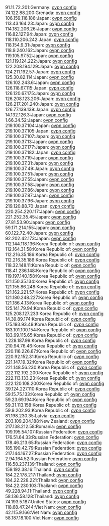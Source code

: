 91.11.72.201:Germany: [ovpn config](vpn/91_11_72_201.ovpn)  
74.122.88.200:Grenada: [ovpn config](vpn/74_122_88_200.ovpn)  
106.159.116.186:Japan: [ovpn config](vpn/106_159_116_186.ovpn)  
113.43.164.23:Japan: [ovpn config](vpn/113_43_164_23.ovpn)  
114.182.206.26:Japan: [ovpn config](vpn/114_182_206_26.ovpn)  
116.82.127.94:Japan: [ovpn config](vpn/116_82_127_94.ovpn)  
118.110.206.242:Japan: [ovpn config](vpn/118_110_206_242.ovpn)  
118.154.9.31:Japan: [ovpn config](vpn/118_154_9_31.ovpn)  
118.9.240.162:Japan: [ovpn config](vpn/118_9_240_162.ovpn)  
119.105.97.52:Japan: [ovpn config](vpn/119_105_97_52.ovpn)  
121.119.124.222:Japan: [ovpn config](vpn/121_119_124_222.ovpn)  
122.208.194.129:Japan: [ovpn config](vpn/122_208_194_129.ovpn)  
124.211.192.57:Japan: [ovpn config](vpn/124_211_192_57.ovpn)  
125.30.82.114:Japan: [ovpn config](vpn/125_30_82_114.ovpn)  
126.102.243.6:Japan: [ovpn config](vpn/126_102_243_6.ovpn)  
126.118.67.115:Japan: [ovpn config](vpn/126_118_67_115.ovpn)  
126.120.67.175:Japan: [ovpn config](vpn/126_120_67_175.ovpn)  
126.208.123.206:Japan: [ovpn config](vpn/126_208_123_206.ovpn)  
126.217.201.240:Japan: [ovpn config](vpn/126_217_201_240.ovpn)  
126.77.139.139:Japan: [ovpn config](vpn/126_77_139_139.ovpn)  
14.132.126.3:Japan: [ovpn config](vpn/14_132_126_3.ovpn)  
1.66.34.52:Japan: [ovpn config](vpn/1_66_34_52.ovpn)  
219.100.37.104:Japan: [ovpn config](vpn/219_100_37_104.ovpn)  
219.100.37.105:Japan: [ovpn config](vpn/219_100_37_105.ovpn)  
219.100.37.107:Japan: [ovpn config](vpn/219_100_37_107.ovpn)  
219.100.37.13:Japan: [ovpn config](vpn/219_100_37_13.ovpn)  
219.100.37.177:Japan: [ovpn config](vpn/219_100_37_177.ovpn)  
219.100.37.182:Japan: [ovpn config](vpn/219_100_37_182.ovpn)  
219.100.37.19:Japan: [ovpn config](vpn/219_100_37_19.ovpn)  
219.100.37.31:Japan: [ovpn config](vpn/219_100_37_31.ovpn)  
219.100.37.49:Japan: [ovpn config](vpn/219_100_37_49.ovpn)  
219.100.37.51:Japan: [ovpn config](vpn/219_100_37_51.ovpn)  
219.100.37.55:Japan: [ovpn config](vpn/219_100_37_55.ovpn)  
219.100.37.58:Japan: [ovpn config](vpn/219_100_37_58.ovpn)  
219.100.37.86:Japan: [ovpn config](vpn/219_100_37_86.ovpn)  
219.100.37.87:Japan: [ovpn config](vpn/219_100_37_87.ovpn)  
219.100.37.96:Japan: [ovpn config](vpn/219_100_37_96.ovpn)  
219.120.88.70:Japan: [ovpn config](vpn/219_120_88_70.ovpn)  
220.254.220.117:Japan: [ovpn config](vpn/220_254_220_117.ovpn)  
221.252.35.45:Japan: [ovpn config](vpn/221_252_35_45.ovpn)  
27.81.53.90:Japan: [ovpn config](vpn/27_81_53_90.ovpn)  
59.171.214.155:Japan: [ovpn config](vpn/59_171_214_155.ovpn)  
60.122.72.40:Japan: [ovpn config](vpn/60_122_72_40.ovpn)  
92.202.42.173:Japan: [ovpn config](vpn/92_202_42_173.ovpn)  
112.144.118.136:Korea Republic of: [ovpn config](vpn/112_144_118_136.ovpn)  
112.164.31.58:Korea Republic of: [ovpn config](vpn/112_164_31_58.ovpn)  
112.216.35.186:Korea Republic of: [ovpn config](vpn/112_216_35_186.ovpn)  
112.216.35.186:Korea Republic of: [ovpn config](vpn/112_216_35_186.ovpn)  
118.32.148.11:Korea Republic of: [ovpn config](vpn/118_32_148_11.ovpn)  
118.41.236.148:Korea Republic of: [ovpn config](vpn/118_41_236_148.ovpn)  
119.197.140.158:Korea Republic of: [ovpn config](vpn/119_197_140_158.ovpn)  
121.150.35.134:Korea Republic of: [ovpn config](vpn/121_150_35_134.ovpn)  
121.155.86.248:Korea Republic of: [ovpn config](vpn/121_155_86_248.ovpn)  
121.162.221.57:Korea Republic of: [ovpn config](vpn/121_162_221_57.ovpn)  
121.180.248.227:Korea Republic of: [ovpn config](vpn/121_180_248_227.ovpn)  
121.186.4.13:Korea Republic of: [ovpn config](vpn/121_186_4_13.ovpn)  
125.141.79.94:Korea Republic of: [ovpn config](vpn/125_141_79_94.ovpn)  
125.208.127.233:Korea Republic of: [ovpn config](vpn/125_208_127_233.ovpn)  
14.39.89.174:Korea Republic of: [ovpn config](vpn/14_39_89_174.ovpn)  
175.193.93.49:Korea Republic of: [ovpn config](vpn/175_193_93_49.ovpn)  
183.101.100.154:Korea Republic of: [ovpn config](vpn/183_101_100_154.ovpn)  
183.99.115.65:Korea Republic of: [ovpn config](vpn/183_99_115_65.ovpn)  
1.228.187.99:Korea Republic of: [ovpn config](vpn/1_228_187_99.ovpn)  
210.94.76.46:Korea Republic of: [ovpn config](vpn/210_94_76_46.ovpn)  
220.116.226.67:Korea Republic of: [ovpn config](vpn/220_116_226_67.ovpn)  
220.92.152.31:Korea Republic of: [ovpn config](vpn/220_92_152_31.ovpn)  
221.147.19.32:Korea Republic of: [ovpn config](vpn/221_147_19_32.ovpn)  
221.148.56.230:Korea Republic of: [ovpn config](vpn/221_148_56_230.ovpn)  
222.112.192.200:Korea Republic of: [ovpn config](vpn/222_112_192_200.ovpn)  
222.113.133.23:Korea Republic of: [ovpn config](vpn/222_113_133_23.ovpn)  
222.120.108.200:Korea Republic of: [ovpn config](vpn/222_120_108_200.ovpn)  
39.124.227.110:Korea Republic of: [ovpn config](vpn/39_124_227_110.ovpn)  
59.15.75.133:Korea Republic of: [ovpn config](vpn/59_15_75_133.ovpn)  
59.23.69.194:Korea Republic of: [ovpn config](vpn/59_23_69_194.ovpn)  
59.31.113.158:Korea Republic of: [ovpn config](vpn/59_31_113_158.ovpn)  
59.9.202.93:Korea Republic of: [ovpn config](vpn/59_9_202_93.ovpn)  
81.198.230.35:Latvia: [ovpn config](vpn/81_198_230_35.ovpn)  
203.109.204.188:New Zealand: [ovpn config](vpn/203_109_204_188.ovpn)  
217.138.212.58:Romania: [ovpn config](vpn/217_138_212_58.ovpn)  
109.195.54.107:Russian Federation: [ovpn config](vpn/109_195_54_107.ovpn)  
176.51.64.33:Russian Federation: [ovpn config](vpn/176_51_64_33.ovpn)  
178.46.213.65:Russian Federation: [ovpn config](vpn/178_46_213_65.ovpn)  
185.190.42.79:Russian Federation: [ovpn config](vpn/185_190_42_79.ovpn)  
217.144.167.27:Russian Federation: [ovpn config](vpn/217_144_167_27.ovpn)  
2.94.164.52:Russian Federation: [ovpn config](vpn/2_94_164_52.ovpn)  
116.58.237.139:Thailand: [ovpn config](vpn/116_58_237_139.ovpn)  
159.192.38.16:Thailand: [ovpn config](vpn/159_192_38_16.ovpn)  
184.22.178.217:Thailand: [ovpn config](vpn/184_22_178_217.ovpn)  
184.22.228.221:Thailand: [ovpn config](vpn/184_22_228_221.ovpn)  
184.22.230.103:Thailand: [ovpn config](vpn/184_22_230_103.ovpn)  
49.228.94.11:Thailand: [ovpn config](vpn/49_228_94_11.ovpn)  
58.136.58.128:Thailand: [ovpn config](vpn/58_136_58_128.ovpn)  
74.193.5.187:United States: [ovpn config](vpn/74_193_5_187.ovpn)  
118.68.47.244:Viet Nam: [ovpn config](vpn/118_68_47_244.ovpn)  
42.115.9.166:Viet Nam: [ovpn config](vpn/42_115_9_166.ovpn)  
58.187.18.100:Viet Nam: [ovpn config](vpn/58_187_18_100.ovpn)  
